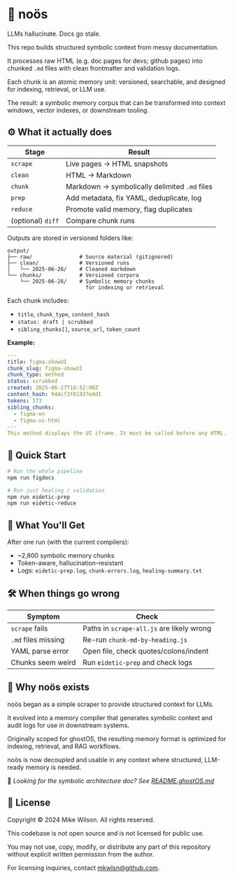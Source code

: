 # 🧠 noös

LLMs hallucinate. Docs go stale.

This repo builds structured symbolic context from messy documentation.

It processes raw HTML (e.g. doc pages for devs; github pages) into chunked `.md` files with clean frontmatter and validation logs.

Each chunk is an atomic memory unit: versioned, searchable, and designed for indexing, retrieval, or LLM use.

The result: a symbolic memory corpus that can be transformed into context windows, vector indexes, or downstream tooling.

## ⚙️ What it actually does

| Stage             | Result                                        |
| ----------------- | --------------------------------------------- |
| `scrape`          | Live pages → HTML snapshots                   |
| `clean`           | HTML → Markdown                               |
| `chunk`           | Markdown → symbolically delimited `.md` files |
| `prep`            | Add metadata, fix YAML, deduplicate, log      |
| `reduce`          | Promote valid memory, flag duplicates         |
| (optional) `diff` | Compare chunk runs                            |

Outputs are stored in versioned folders like:

```
output/
├── raw/               # Source material (gitignored)
├── clean/             # Versioned runs
│   └── 2025-06-26/    # Cleaned markdown
└── chunks/            # Versioned corpora
    └── 2025-06-26/    # Symbolic memory chunks
                         for indexing or retrieval
```

Each chunk includes:

- `title`, `chunk_type`, `content_hash`
- `status: draft | scrubbed`
- `sibling_chunks[]`, `source_url`, `token_count`

**Example:**

```yaml
---
title: figma.showUI
chunk_slug: figma-showUI
chunk_type: method
status: scrubbed
created: 2025-06-27T18:52:00Z
content_hash: 944cf3f01937e4d1
tokens: 173
sibling_chunks:
  - figma-on
  - figma-ui-html
---
This method displays the UI iframe. It must be called before any HTML...
```

## 🚀 Quick Start

```zsh
# Run the whole pipeline
npm run figdocs

# Run just healing / validation
npm run eidetic-prep
npm run eidetic-reduce
```

## 📄 What You'll Get

After one run (with the current compilers):

- ~2,800 symbolic memory chunks
- Token-aware, hallucination-resistant
- Logs: `eidetic-prep.log`, `chunk-errors.log`, `healing-summary.txt`

## 🛠 When things go wrong

| Symptom             | Check                                     |
| ------------------- | ----------------------------------------- |
| `scrape` fails      | Paths in `scrape-all.js` are likely wrong |
| `.md` files missing | Re-run `chunk-md-by-heading.js`           |
| YAML parse error    | Open file, check quotes/colons/indent     |
| Chunks seem weird   | Run `eidetic-prep` and check logs         |

## 👻 Why noös exists

noös began as a simple scraper to provide structured context for LLMs.

It evolved into a memory compiler that generates symbolic context and audit logs for use in downstream systems.

Originally scoped for ghostOS, the resulting memory format is optimized for indexing, retrieval, and RAG workflows.

noös is now decoupled and usable in any context where structured, LLM-ready memory is needed.

<!-- Originally scoped for ghostOS, noös is now decoupled and usable in any context where structured, LLM-ready memory is needed. -->

🔗 _Looking for the symbolic architecture doc? See [README.ghostOS.md](./README.ghostOS.md)_

## 📄 License

Copyright © 2024 Mike Wilson. All rights reserved.

This codebase is not open source and is not licensed for public use.

You may not use, copy, modify, or distribute any part of this repository without explicit written permission from the author.

For licensing inquiries, contact mkwlsn@github.com.
